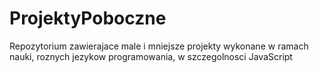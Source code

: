 # ProjektyPoboczne
Repozytorium zawierajace male i mniejsze projekty wykonane w ramach nauki, roznych jezykow programowania, w szczegolnosci JavaScript
